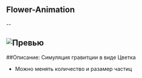 ## Flower-Animation
--

![Превью](Превью.gif)
--

##Описание:
Симуляция гравитции в виде Цветка
- Можно менять количество и разамер частиц
